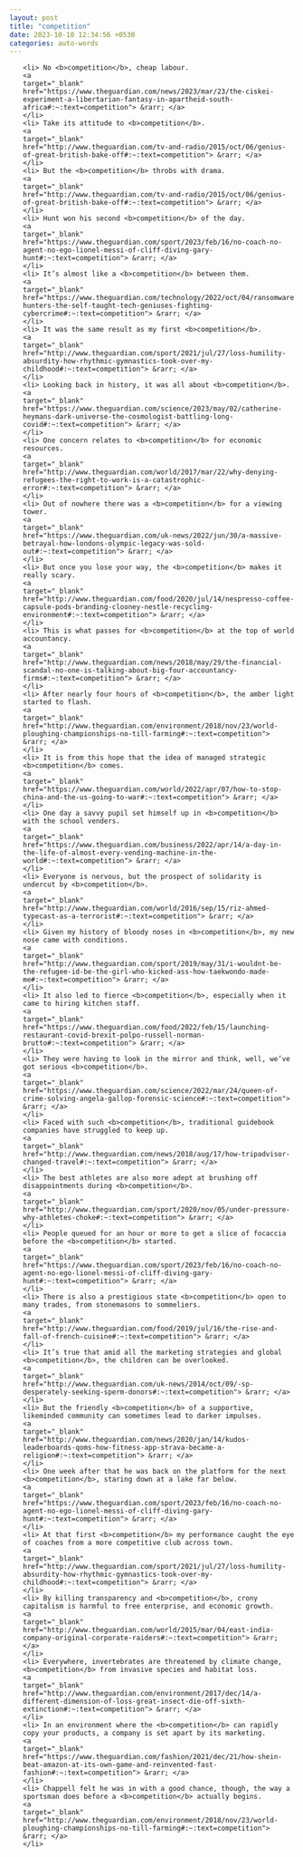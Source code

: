 ```yaml
---
layout: post
title: "competition"
date: 2023-10-10 12:34:56 +0530
categories: auto-words
---
```

<ol>

    <li> No <b>competition</b>, cheap labour.
    <a 
    target="_blank" 
    href="https://www.theguardian.com/news/2023/mar/23/the-ciskei-experiment-a-libertarian-fantasy-in-apartheid-south-africa#:~:text=competition"> &rarr; </a>
    </li>
    <li> Take its attitude to <b>competition</b>.
    <a 
    target="_blank" 
    href="http://www.theguardian.com/tv-and-radio/2015/oct/06/genius-of-great-british-bake-off#:~:text=competition"> &rarr; </a>
    </li>
    <li> But the <b>competition</b> throbs with drama.
    <a 
    target="_blank" 
    href="http://www.theguardian.com/tv-and-radio/2015/oct/06/genius-of-great-british-bake-off#:~:text=competition"> &rarr; </a>
    </li>
    <li> Hunt won his second <b>competition</b> of the day.
    <a 
    target="_blank" 
    href="https://www.theguardian.com/sport/2023/feb/16/no-coach-no-agent-no-ego-lionel-messi-of-cliff-diving-gary-hunt#:~:text=competition"> &rarr; </a>
    </li>
    <li> It’s almost like a <b>competition</b> between them.
    <a 
    target="_blank" 
    href="https://www.theguardian.com/technology/2022/oct/04/ransomware-hunters-the-self-taught-tech-geniuses-fighting-cybercrime#:~:text=competition"> &rarr; </a>
    </li>
    <li> It was the same result as my first <b>competition</b>.
    <a 
    target="_blank" 
    href="http://www.theguardian.com/sport/2021/jul/27/loss-humility-absurdity-how-rhythmic-gymnastics-took-over-my-childhood#:~:text=competition"> &rarr; </a>
    </li>
    <li> Looking back in history, it was all about <b>competition</b>.
    <a 
    target="_blank" 
    href="https://www.theguardian.com/science/2023/may/02/catherine-heymans-dark-universe-the-cosmologist-battling-long-covid#:~:text=competition"> &rarr; </a>
    </li>
    <li> One concern relates to <b>competition</b> for economic resources.
    <a 
    target="_blank" 
    href="http://www.theguardian.com/world/2017/mar/22/why-denying-refugees-the-right-to-work-is-a-catastrophic-error#:~:text=competition"> &rarr; </a>
    </li>
    <li> Out of nowhere there was a <b>competition</b> for a viewing tower.
    <a 
    target="_blank" 
    href="https://www.theguardian.com/uk-news/2022/jun/30/a-massive-betrayal-how-londons-olympic-legacy-was-sold-out#:~:text=competition"> &rarr; </a>
    </li>
    <li> But once you lose your way, the <b>competition</b> makes it really scary.
    <a 
    target="_blank" 
    href="http://www.theguardian.com/food/2020/jul/14/nespresso-coffee-capsule-pods-branding-clooney-nestle-recycling-environment#:~:text=competition"> &rarr; </a>
    </li>
    <li> This is what passes for <b>competition</b> at the top of world accountancy.
    <a 
    target="_blank" 
    href="http://www.theguardian.com/news/2018/may/29/the-financial-scandal-no-one-is-talking-about-big-four-accountancy-firms#:~:text=competition"> &rarr; </a>
    </li>
    <li> After nearly four hours of <b>competition</b>, the amber light started to flash.
    <a 
    target="_blank" 
    href="http://www.theguardian.com/environment/2018/nov/23/world-ploughing-championships-no-till-farming#:~:text=competition"> &rarr; </a>
    </li>
    <li> It is from this hope that the idea of managed strategic <b>competition</b> comes.
    <a 
    target="_blank" 
    href="https://www.theguardian.com/world/2022/apr/07/how-to-stop-china-and-the-us-going-to-war#:~:text=competition"> &rarr; </a>
    </li>
    <li> One day a savvy pupil set himself up in <b>competition</b> with the school venders.
    <a 
    target="_blank" 
    href="https://www.theguardian.com/business/2022/apr/14/a-day-in-the-life-of-almost-every-vending-machine-in-the-world#:~:text=competition"> &rarr; </a>
    </li>
    <li> Everyone is nervous, but the prospect of solidarity is undercut by <b>competition</b>.
    <a 
    target="_blank" 
    href="http://www.theguardian.com/world/2016/sep/15/riz-ahmed-typecast-as-a-terrorist#:~:text=competition"> &rarr; </a>
    </li>
    <li> Given my history of bloody noses in <b>competition</b>, my new nose came with conditions.
    <a 
    target="_blank" 
    href="http://www.theguardian.com/sport/2019/may/31/i-wouldnt-be-the-refugee-id-be-the-girl-who-kicked-ass-how-taekwondo-made-me#:~:text=competition"> &rarr; </a>
    </li>
    <li> It also led to fierce <b>competition</b>, especially when it came to hiring kitchen staff.
    <a 
    target="_blank" 
    href="https://www.theguardian.com/food/2022/feb/15/launching-restaurant-covid-brexit-polpo-russell-norman-brutto#:~:text=competition"> &rarr; </a>
    </li>
    <li> They were having to look in the mirror and think, well, we’ve got serious <b>competition</b>.
    <a 
    target="_blank" 
    href="https://www.theguardian.com/science/2022/mar/24/queen-of-crime-solving-angela-gallop-forensic-science#:~:text=competition"> &rarr; </a>
    </li>
    <li> Faced with such <b>competition</b>, traditional guidebook companies have struggled to keep up.
    <a 
    target="_blank" 
    href="http://www.theguardian.com/news/2018/aug/17/how-tripadvisor-changed-travel#:~:text=competition"> &rarr; </a>
    </li>
    <li> The best athletes are also more adept at brushing off disappointments during <b>competition</b>.
    <a 
    target="_blank" 
    href="http://www.theguardian.com/sport/2020/nov/05/under-pressure-why-athletes-choke#:~:text=competition"> &rarr; </a>
    </li>
    <li> People queued for an hour or more to get a slice of focaccia before the <b>competition</b> started.
    <a 
    target="_blank" 
    href="https://www.theguardian.com/sport/2023/feb/16/no-coach-no-agent-no-ego-lionel-messi-of-cliff-diving-gary-hunt#:~:text=competition"> &rarr; </a>
    </li>
    <li> There is also a prestigious state <b>competition</b> open to many trades, from stonemasons to sommeliers.
    <a 
    target="_blank" 
    href="http://www.theguardian.com/food/2019/jul/16/the-rise-and-fall-of-french-cuisine#:~:text=competition"> &rarr; </a>
    </li>
    <li> It’s true that amid all the marketing strategies and global <b>competition</b>, the children can be overlooked.
    <a 
    target="_blank" 
    href="http://www.theguardian.com/uk-news/2014/oct/09/-sp-desperately-seeking-sperm-donors#:~:text=competition"> &rarr; </a>
    </li>
    <li> But the friendly <b>competition</b> of a supportive, likeminded community can sometimes lead to darker impulses.
    <a 
    target="_blank" 
    href="http://www.theguardian.com/news/2020/jan/14/kudos-leaderboards-qoms-how-fitness-app-strava-became-a-religion#:~:text=competition"> &rarr; </a>
    </li>
    <li> One week after that he was back on the platform for the next <b>competition</b>, staring down at a lake far below.
    <a 
    target="_blank" 
    href="https://www.theguardian.com/sport/2023/feb/16/no-coach-no-agent-no-ego-lionel-messi-of-cliff-diving-gary-hunt#:~:text=competition"> &rarr; </a>
    </li>
    <li> At that first <b>competition</b> my performance caught the eye of coaches from a more competitive club across town.
    <a 
    target="_blank" 
    href="http://www.theguardian.com/sport/2021/jul/27/loss-humility-absurdity-how-rhythmic-gymnastics-took-over-my-childhood#:~:text=competition"> &rarr; </a>
    </li>
    <li> By killing transparency and <b>competition</b>, crony capitalism is harmful to free enterprise, and economic growth.
    <a 
    target="_blank" 
    href="http://www.theguardian.com/world/2015/mar/04/east-india-company-original-corporate-raiders#:~:text=competition"> &rarr; </a>
    </li>
    <li> Everywhere, invertebrates are threatened by climate change, <b>competition</b> from invasive species and habitat loss.
    <a 
    target="_blank" 
    href="http://www.theguardian.com/environment/2017/dec/14/a-different-dimension-of-loss-great-insect-die-off-sixth-extinction#:~:text=competition"> &rarr; </a>
    </li>
    <li> In an environment where the <b>competition</b> can rapidly copy your products, a company is set apart by its marketing.
    <a 
    target="_blank" 
    href="https://www.theguardian.com/fashion/2021/dec/21/how-shein-beat-amazon-at-its-own-game-and-reinvented-fast-fashion#:~:text=competition"> &rarr; </a>
    </li>
    <li> Chappell felt he was in with a good chance, though, the way a sportsman does before a <b>competition</b> actually begins.
    <a 
    target="_blank" 
    href="http://www.theguardian.com/environment/2018/nov/23/world-ploughing-championships-no-till-farming#:~:text=competition"> &rarr; </a>
    </li>